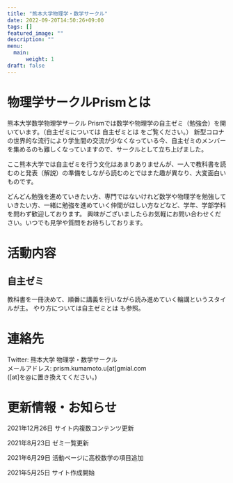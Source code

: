 ```yaml
---
title: "熊本大学物理学・数学サークル"
date: 2022-09-20T14:50:26+09:00
tags: []
featured_image: ""
description: ""
menu: 
  main:
      weight: 1
draft: false
---
```


<!-- 左寄席にしたいので、生のHTML追加。テキスト幅がちょっと狭いけど、とりあえずよし。 -->
<div style="text-align: left">

# 物理学サークルPrismとは

熊本大学数学物理学サークル Prismでは数学や物理学の自主ゼミ（勉強会）を開いています。（自主ゼミについては 自主ゼミとは をご覧ください。）
新型コロナの世界的な流行により学生間の交流が少なくなっている今、自主ゼミのメンバーを集めるのも難しくなっていますので、サークルとして立ち上げました。

ここ熊本大学では自主ゼミを行う文化はあまりありませんが、一人で教科書を読むのと発表（解説）の準備をしながら読むのとではまた趣が異なり、大変面白いものです。

どんどん勉強を進めていきたい方、専門ではないけれど数学や物理学を勉強していきたい方、一緒に勉強を進めていく仲間がほしい方などなど、学年、学部学科を問わず歓迎しております。
興味がございましたらお気軽にお問い合わせください。いつでも見学や質問をお待ちしております。

# 活動内容
## 自主ゼミ
教科書を一冊決めて、順番に講義を行いながら読み進めていく輪講というスタイルが主。
やり方については自主ゼミとは も参照。

# 連絡先
Twitter: 熊本大学 物理学・数学サークル  
メールアドレス: prism.kumamoto.u[at]gmial.com  
([at]を@に置き換えてください。)

# 更新情報・お知らせ
2021年12月26日
  サイト内複数コンテンツ更新

2021年8月23日
  ゼミ一覧更新

2021年6月29日
  活動ページに高校数学の項目追加

2021年5月25日
  サイト作成開始

</div>